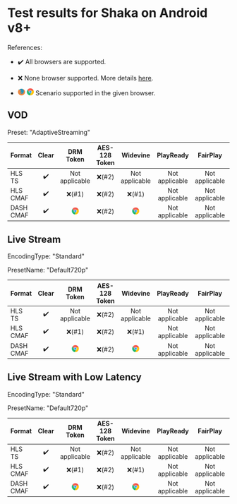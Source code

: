 # Test results for Shaka on Android v8+

References:

- ✔️ All browsers are supported.

- ❌ None browser supported. More details [here](issues.md).

- ![firefox](../../icons/firefox.png) ![chrome](../../icons/chrome.png) Scenario supported in the given browser.

## VOD

Preset: "AdaptiveStreaming"

| Format | Clear | DRM Token | AES-128 Token | Widevine | PlayReady | FairPlay | AES-128 | Sidecar captions |
| --------- | :---: | :---: | :----------------------------------------------------------: | :----------------------------------------------------------: | :------: | :----------------------------------------------------------: | :------: | :------: |
| HLS TS    | ✔️ | Not applicable | ❌(#2) | Not applicable | Not applicable | Not applicable | ❌(#2) | ✔️ |
| HLS CMAF  | ✔️ | ❌(#1) | ❌(#2) | ❌(#1) | Not applicable | Not applicable | ❌(#2) | ✔️ |
| DASH CMAF | ✔️ | ![chrome](../../icons/chrome.png) | ❌(#2) | ![chrome](../../icons/chrome.png) | Not applicable | Not applicable | ❌(#2) | ✔️ |

## Live Stream

EncodingType: "Standard"

PresetName: "Default720p"

| Format | Clear | DRM Token | AES-128 Token | Widevine | PlayReady | FairPlay | AES-128 | Live Transcription |
| --------- | :---: | :---: | :----------------------------------------------------------: | :----------------------------------------------------------: | :------: | :----------------------------------------------------------: | :------: | :------: |
| HLS TS    | ✔️ | Not applicable | ❌(#2) | Not applicable | Not applicable | Not applicable| ❌(#2) | ❌(#12) |
| HLS CMAF  | ✔️ | ❌(#1) | ❌(#2) | ❌(#1) | Not applicable | Not applicable | ❌(#2) | ❌(#12) |
| DASH CMAF | ✔️ | ![chrome](../../icons/chrome.png) | ❌(#2) | ![chrome](../../icons/chrome.png) | Not applicable| Not applicable | ❌(#2) | ✔️ |

## Live Stream with Low Latency

EncodingType: "Standard"

PresetName: "Default720p"

| Format | Clear | DRM Token | AES-128 Token | Widevine | PlayReady | FairPlay | AES-128 |
| --------- | :---: | :---: | :----------------------------------------------------------: | :----------------------------------------------------------: | :------: | :----------------------------------------------------------: | :----------------------------------------------------------: |
| HLS TS    | ✔️ | Not applicable | ❌(#2) | Not applicable | Not applicable | Not applicable| ❌(#2) | ✔️ |
| HLS CMAF  | ✔️ | ❌(#1) | ❌(#2) | ❌(#1) | Not applicable |Not applicable | ❌(#2) | 
| DASH CMAF | ✔️ |![chrome](../../icons/chrome.png) | ❌(#2) | ![chrome](../../icons/chrome.png) | Not applicable | Not applicable | ❌(#2) |
